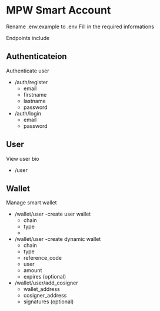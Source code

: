 # MPW Smart Account

Rename .env.example to .env
Fill in the required informations

Endpoints include

## Authenticateion
Authenticate user
- /auth/register
  - email
  - firstname
  - lastname
  - password
- /auth/login
  - email
  - password

## User
View user bio
- /user

## Wallet
Manage smart wallet

- /wallet/user -create user wallet
  - chain
  - type
  - 
- /wallet/user -create dynamic wallet
  - chain
  - type
  - reference_code
  - user
  - amount
  - expires (optional)
- /wallet/user/add_cosigner
  - wallet_address
  - cosigner_address
  - signatures (optional)